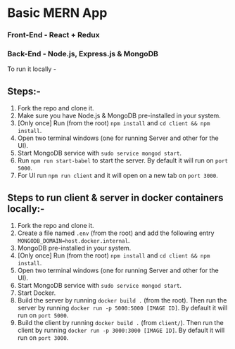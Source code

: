 # Basic MERN App

### Front-End - React + Redux

### Back-End - Node.js, Express.js & MongoDB

To run it locally -

## Steps:-

1. Fork the repo and clone it.
2. Make sure you have Node.js & MongoDB pre-installed in your system.
3. [Only once] Run (from the root) `npm install` and `cd client && npm install`.
4. Open two terminal windows (one for running Server and other for the UI).
5. Start MongoDB service with `sudo service mongod start`.
6. Run `npm run start-babel` to start the server. By default it will run on `port 5000`.
7. For UI run `npm run client` and it will open on a new tab on `port 3000`.

## Steps to run client & server in docker containers locally:-

1. Fork the repo and clone it.
2. Create a file named `.env` (from the root) and add the following entry `MONGODB_DOMAIN=host.docker.internal`.
3. MongoDB pre-installed in your system.
4. [Only once] Run (from the root) `npm install` and `cd client && npm install`.
5. Open two terminal windows (one for running Server and other for the UI).
6. Start MongoDB service with `sudo service mongod start`.
7. Start Docker.
8. Build the server by running `docker build .` (from the root). Then run the server by running `docker run -p 5000:5000 [IMAGE ID]`. By default it will run on `port 5000`.
9. Build the client by running `docker build .` (from `client/`). Then run the client by running `docker run -p 3000:3000 [IMAGE ID]`. By default it will run on `port 3000`.
